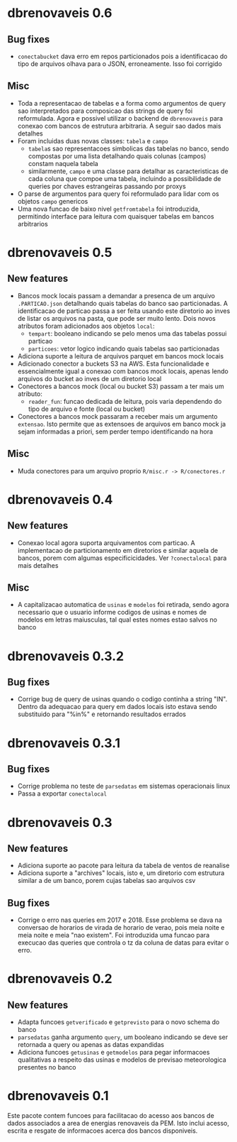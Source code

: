 # dbrenovaveis 0.6

## Bug fixes

* `conectabucket` dava erro em repos particionados pois a identificacao do tipo de arquivos 
  olhava para o JSON, erroneamente. Isso foi corrigido

## Misc

* Toda a representacao de tabelas e a forma como argumentos de query sao interpretados para composicao
  das strings de query foi reformulada. Agora e possivel utilizar o backend de `dbrenovaveis` para
  conexao com bancos de estrutura arbitraria. A seguir sao dados mais detalhes
* Foram incluidas duas novas classes: `tabela` e `campo`
  * `tabela`s sao representacoes simbolicas das tabelas no banco, sendo compostas por uma lista detalhando
    quais colunas (campos) constam naquela tabela
  * similarmente, `campo` e uma classe para detalhar as caracteristicas de cada coluna que compoe uma
    tabela, incluindo a possibilidade de queries por chaves estrangeiras passando por proxys
* O parse de argumentos para query foi reformulado para lidar com os objetos `campo` genericos
* Uma nova funcao de baixo nivel `getfromtabela` foi introduzida, permitindo interface para leitura
  com quaisquer tabelas em bancos arbitrarios

# dbrenovaveis 0.5

## New features

* Bancos mock locais passam a demandar a presenca de um arquivo `.PARTICAO.json` detalhando quais
  tabelas do banco sao particionadas. A identificacao de particao passa a ser feita usando este
  diretorio ao inves de listar os arquivos na pasta, que pode ser muito lento. Dois novos atributos
  foram adicionados aos objetos `local`:
  * `tempart`: booleano indicando se pelo menos uma das tabelas possui particao
  * `particoes`: vetor logico indicando quais tabelas sao particionadas
* Adiciona suporte a leitura de arquivos parquet em bancos mock locais
* Adicionado conector a buckets S3 na AWS. Esta funcionalidade e essencialmente igual a conexao com 
  bancos mock locais, apenas lendo arquivos do bucket ao inves de um diretorio local
* Conectores a bancos mock (local ou bucket S3) passam a ter mais um atributo:
  * `reader_fun`: funcao dedicada de leitura, pois varia dependendo do tipo de arquivo e fonte
    (local ou bucket)
* Conectores a bancos mock passaram a receber mais um argumento `extensao`. Isto permite que as
  extensoes de arquivos em banco mock ja sejam informadas a priori, sem perder tempo identificando
  na hora

## Misc

* Muda conectores para um arquivo proprio `R/misc.r -> R/conectores.r`

# dbrenovaveis 0.4

## New features

* Conexao local agora suporta arquivamentos com particao. A implementacao de particionamento em 
  diretorios e similar aquela de bancos, porem com algumas especificicidades. Ver `?conectalocal`
  para mais detalhes

## Misc

* A capitalizacao automatica de `usinas` e `modelos` foi retirada, sendo agora necessario que o 
  usuario informe codigos de usinas e nomes de modelos em letras maiusculas, tal qual estes nomes
  estao salvos no banco

# dbrenovaveis 0.3.2

## Bug fixes

* Corrige bug de query de usinas quando o codigo continha a string "IN". Dentro da adequacao para
  query em dados locais isto estava sendo substituido para "%in%" e retornando resultados errados

# dbrenovaveis 0.3.1

## Bug fixes

* Corrige problema no teste de `parsedatas` em sistemas operacionais linux
* Passa a exportar `conectalocal`

# dbrenovaveis 0.3

## New features

* Adiciona suporte ao pacote para leitura da tabela de ventos de reanalise
* Adiciona suporte a "archives" locais, isto e, um diretorio com estrutura similar a de um banco,
  porem cujas tabelas sao arquivos csv

## Bug fixes

* Corrige o erro nas queries em 2017 e 2018. Esse problema se dava na conversao de horarios de 
  virada de horario de verao, pois meia noite e meia noite e meia "nao existem". Foi introduzida
  uma funcao para execucao das queries que controla o tz da coluna de datas para evitar o erro.

# dbrenovaveis 0.2

## New features

* Adapta funcoes `getverificado` e `getprevisto` para o novo schema do banco
* `parsedatas` ganha argumento `query`, um booleano indicando se deve ser retornada a query ou
  apenas as datas expandidas
* Adiciona funcoes `getusinas` e `getmodelos` para pegar informacoes qualitativas a respeito das
  usinas e modelos de previsao meteorologica presentes no banco

# dbrenovaveis 0.1

Este pacote contem funcoes para facilitacao do acesso aos bancos de dados associados a area de
energias renovaveis da PEM. Isto inclui acesso, escrita e resgate de informacoes acerca dos bancos
disponiveis.